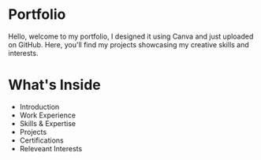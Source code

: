 # Portfolio
Hello, welcome to my portfolio, I designed it using Canva and just uploaded on GitHub. Here, you'll find my projects showcasing my creative skills and interests.
# What's Inside
- Introduction
- Work Experience
- Skills & Expertise
- Projects
- Certifications
- Releveant Interests
